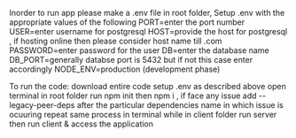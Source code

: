 Inorder to run app please make a .env file in root folder,
Setup .env with the appropriate values of the following
PORT=enter the port number
USER=enter username for postgresql
HOST=provide the host for postgresql , if hosting online then please consider host name till .com
PASSWORD=enter password for the user
DB=enter the database name
DB_PORT=generally databse port is 5432 but if not this case enter accordingly
NODE_ENV=production (development phase)

To run the code:
 download entire code
 setup .env as described above
 open terminal in root folder run npm init then npm i , if face any issue add --legacy-peer-deps after the particular dependencies name in which issue is ocuuring
 repeat same process in terminal while in client folder
 run server then run client & access the application
 
